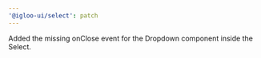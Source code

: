```yaml
---
'@igloo-ui/select': patch
---
```


Added the missing onClose event for the Dropdown component inside the Select.
